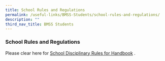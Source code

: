 ```yaml
---
title: School Rules and Regulations
permalink: /useful-links/BMSS-Students/school-rules-and-regulations/
description: ""
third_nav_title: BMSS Students
---
```

###  School Rules and Regulations 

Please clear here for [School Disciplinary Rules for Handbook](/files/School_Disciplinary_Rules-for-Handbook-pg-25-28-Updated-01_2014.pdf) .